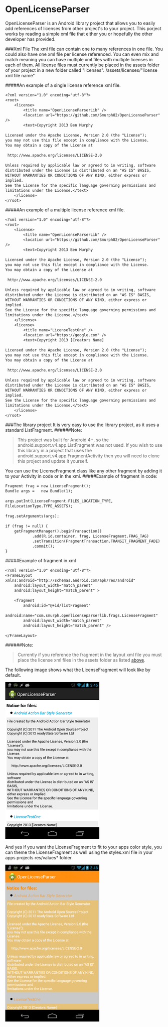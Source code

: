 OpenLicenseParser
=================

OpenLicenseParser is an Android library project that allows you to easily add references of licenses from other project's to your project. This porject works by reading a simple xml file that either you or hopefully the other developer has provided.

###Xml File
The xml file can contain one to many references in one file. You could also have one xml file per license referenced. You can even mix and match meaning you can have multiple xml files with multiple licenses in each of them. All license files must currently be placed in the assets folder of your project in a new folder called "licenses". /assets/licenses/"license xml file name"

#####An example of a single license reference xml file.
```
<?xml version="1.0" encoding="utf-8"?>
<root>
	<license>
		<title name="OpenLicenseParserLib" />
		<location url="https://github.com/Smurph82/OpenLicenseParser" />
		<text>Copyright 2013 Ben Murphy

Licensed under the Apache License, Version 2.0 (the "License");
you may not use this file except in compliance with the License.
You may obtain a copy of the License at

 http://www.apache.org/licenses/LICENSE-2.0

Unless required by applicable law or agreed to in writing, software
distributed under the License is distributed on an "AS IS" BASIS,
WITHOUT WARRANTIES OR CONDITIONS OF ANY KIND, either express or implied.
See the License for the specific language governing permissions and
limitations under the License.</text>
	</license>
</root>
```

#####An example of a multiple license reference xml file.
```
<?xml version="1.0" encoding="utf-8"?>
<root>
	<license>
		<title name="OpenLicenseParserLib" />
		<location url="https://github.com/Smurph82/OpenLicenseParser" />
		<text>Copyright 2013 Ben Murphy

Licensed under the Apache License, Version 2.0 (the "License");
you may not use this file except in compliance with the License.
You may obtain a copy of the License at

 http://www.apache.org/licenses/LICENSE-2.0

Unless required by applicable law or agreed to in writing, software
distributed under the License is distributed on an "AS IS" BASIS,
WITHOUT WARRANTIES OR CONDITIONS OF ANY KIND, either express or implied.
See the License for the specific language governing permissions and
limitations under the License.</text>
	</license>
	<license>
		<title name="LicenseTestOne" />
		<location url="https://google.com" />
		<text>Copyright 2013 [Creators Name]

Licensed under the Apache License, Version 2.0 (the "License");
you may not use this file except in compliance with the License.
You may obtain a copy of the License at

 http://www.apache.org/licenses/LICENSE-2.0

Unless required by applicable law or agreed to in writing, software
distributed under the License is distributed on an "AS IS" BASIS,
WITHOUT WARRANTIES OR CONDITIONS OF ANY KIND, either express or implied.
See the License for the specific language governing permissions and
limitations under the License.</text>		
	</license>
</root>
```

###The library project
It is very easy to use the library project, as it uses a standard ListFragment. 
######Note: 
> This project was built for Android 4+, so the android.support.v4.app.ListFragment was not used. If you wish to use this library in a project that uses the android.support.v4.app.FragmentActivity then you will need to clone this project and update it yourself.

You can use the LicenseFragment class like any other fragment by adding it to your Activity in code or in the xml.
#####Example of fragment in code:
```
Fragment frag = new LicenseFragment();
Bundle args = 	new Bundle(1);

args.putInt(LicenseFragment.FILES_LOCATION_TYPE, FileLocationType.TYPE_ASSETS);

frag.setArguments(args);

if (frag != null) {
	getFragmentManager().beginTransaction()
			.add(R.id.container, frag, LicenseFragment.FRAG_TAG)
			.setTransition(FragmentTransaction.TRANSIT_FRAGMENT_FADE)
			.commit();
}
```

#####Example of fragment in xml
```
<?xml version="1.0" encoding="utf-8"?>
<FrameLayout xmlns:android="http://schemas.android.com/apk/res/android"
    android:layout_width="match_parent"
    android:layout_height="match_parent" >

    <fragment
        android:id="@+id/listFragment"
        android:name="com.smurph.openlicenseparserlib.frags.LicenseFragment"
        android:layout_width="match_parent"
        android:layout_height="match_parent" />

</FrameLayout>
```

######Note:
>Currently if you reference the fragment in the layout xml file you must place the license xml files in the assets folder as listed [above](https://github.com/Smurph82/OpenLicenseParser/edit/master/README.md#xml-file).

The following image shows what the LicenseFragment will look like by default.

![Default LicenseFragment](/ScreenShots/license_list_default_theme.png "Default themed LicenseFragment")

And yes if you want the LicenseFragment to fit to your apps color style, you can theme the LicenseFragment as well using the styles.xml file in your apps projects res/values* folder.

![Themed LicenseFragment](/ScreenShots/license_list_orange_theme.png "Orange themed LicenseFragment")
